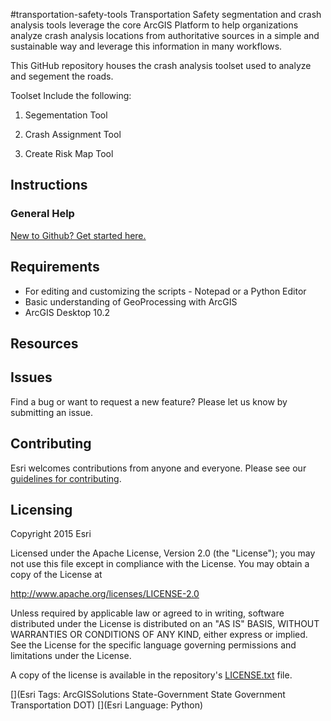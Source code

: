 #transportation-safety-tools
Transportation Safety segmentation and crash analysis tools  leverage the core ArcGIS Platform to help organizations analyze crash analysis locations from authoritative sources in a simple and sustainable way and leverage this information in many workflows.

This GitHub repository houses the crash analysis toolset used to analyze and segement the roads.

Toolset Include the following:

1. Segementation Tool

2. Crash Assignment Tool

3. Create Risk Map Tool


## Instructions

### General Help
[New to Github? Get started here.](http://htmlpreview.github.com/?https://github.com/Esri/esri.github.com/blob/master/help/esri-getting-to-know-github.html)

## Requirements

* For editing and customizing the scripts - Notepad or a Python Editor
* Basic understanding of GeoProcessing with ArcGIS
* ArcGIS Desktop 10.2

## Resources




## Issues

Find a bug or want to request a new feature?  Please let us know by submitting an issue.


## Contributing

Esri welcomes contributions from anyone and everyone.
Please see our [guidelines for contributing](https://github.com/esri/contributing).

## Licensing

Copyright 2015 Esri

Licensed under the Apache License, Version 2.0 (the "License");
you may not use this file except in compliance with the License.
You may obtain a copy of the License at

   http://www.apache.org/licenses/LICENSE-2.0

Unless required by applicable law or agreed to in writing, software
distributed under the License is distributed on an "AS IS" BASIS,
WITHOUT WARRANTIES OR CONDITIONS OF ANY KIND, either express or implied.
See the License for the specific language governing permissions and
limitations under the License.

A copy of the license is available in the repository's
[LICENSE.txt](https://github.com/Esri/transportation-safety-tools/blob/master/License.txt) file.

[](Esri Tags: ArcGISSolutions State-Government State Government Transportation DOT)
[](Esri Language: Python)
